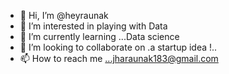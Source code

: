 - 👋 Hi, I’m @heyraunak
- 👀 I’m interested in playing with Data
- 🌱 I’m currently learning ...Data science
- 💞️ I’m looking to collaborate on .a startup idea !..
- 📫 How to reach me ...jharaunak183@gmail.com

<!---
heyraunak/heyraunak is a ✨ special ✨ repository because its `README.md` (this file) appears on your GitHub profile.
You can click the Preview link to take a look at your changes.
--->
